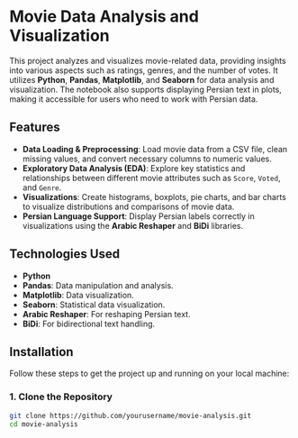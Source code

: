 # Movie Data Analysis and Visualization

This project analyzes and visualizes movie-related data, providing insights into various aspects such as ratings, genres, and the number of votes. It utilizes **Python**, **Pandas**, **Matplotlib**, and **Seaborn** for data analysis and visualization. The notebook also supports displaying Persian text in plots, making it accessible for users who need to work with Persian data.

## Features

- **Data Loading & Preprocessing**: Load movie data from a CSV file, clean missing values, and convert necessary columns to numeric values.
- **Exploratory Data Analysis (EDA)**: Explore key statistics and relationships between different movie attributes such as `Score`, `Voted`, and `Genre`.
- **Visualizations**: Create histograms, boxplots, pie charts, and bar charts to visualize distributions and comparisons of movie data.
- **Persian Language Support**: Display Persian labels correctly in visualizations using the **Arabic Reshaper** and **BiDi** libraries.

## Technologies Used

- **Python**
- **Pandas**: Data manipulation and analysis.
- **Matplotlib**: Data visualization.
- **Seaborn**: Statistical data visualization.
- **Arabic Reshaper**: For reshaping Persian text.
- **BiDi**: For bidirectional text handling.

## Installation

Follow these steps to get the project up and running on your local machine:

### 1. Clone the Repository

```bash
git clone https://github.com/yourusername/movie-analysis.git
cd movie-analysis

